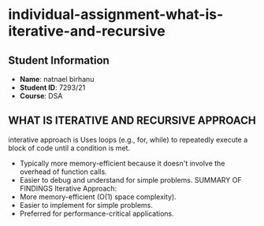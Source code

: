 # individual-assignment-what-is-iterative-and-recursive
## Student Information
- **Name**: natnael birhanu
- **Student ID**: 7293/21
- **Course**: DSA

## WHAT IS  ITERATIVE AND RECURSIVE APPROACH
interative approach is Uses loops (e.g., for, while) to repeatedly execute a block of code until a condition is met.
   - Typically more memory-efficient because it doesn't involve the overhead of function calls.
   - Easier to debug and understand for simple problems.
SUMMARY OF FINDINGS
Iterative Approach:
   - More memory-efficient (O(1) space complexity).
   - Easier to implement for simple problems.
   - Preferred for performance-critical applications.

